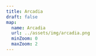 ```yaml
---
title: Arcadia
draft: false
map:
  name: Arcadia
  url: ../assets/img/arcadia.png
  minZoom: 0
  maxZoom: 2
---
```

